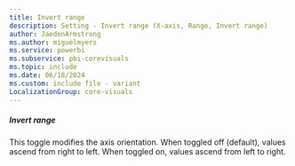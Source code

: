 ```yaml
---
title: Invert range
description: Setting - Invert range (X-axis, Range, Invert range)
author: JaedenArmstrong
ms.author: miguelmyers
ms.service: powerbi
ms.subservice: pbi-corevisuals
ms.topic: include
ms.date: 06/18/2024
ms.custom: include file - variant
LocalizationGroup: core-visuals
---
```

##### Invert range
This toggle modifies the axis orientation. When toggled off (default), values ascend from right to left. When toggled on, values ascend from left to right.
